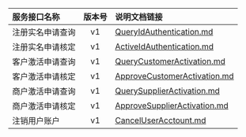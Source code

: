   
| 服务接口名称 | 版本号 | 说明文档链接 |  
| :----------------- | :-----: | :---------------- |  
| 注册实名申请查询 | v1 | [QueryIdAuthentication.md](https://github.com/Zhang-Monica/gitMd/blob/master/EpeisPlatm//QueryIdAuthentication.md) |  
| 注册实名申请核定 | v1 | [ActiveIdAuthentication.md](https://github.com/Zhang-Monica/gitMd/blob/master/EpeisPlatm//ActiveIdAuthentication.md) |  
| 客户激活申请查询 | v1 | [QueryCustomerActivation.md](https://github.com/Zhang-Monica/gitMd/blob/master/EpeisPlatm//QueryCustomerActivation.md) |  
| 客户激活申请核定 | v1 | [ApproveCustomerActivation.md](https://github.com/Zhang-Monica/gitMd/blob/master/EpeisPlatm//ApproveCustomerActivation.md) |  
| 商户激活申请查询 | v1 | [QuerySupplierActivation.md](https://github.com/Zhang-Monica/gitMd/blob/master/EpeisPlatm//QuerySupplierActivation.md) |  
| 商户激活申请核定 | v1 | [ApproveSupplierActivation.md](https://github.com/Zhang-Monica/gitMd/blob/master/EpeisPlatm//ApproveSupplierActivation.md) |  
| 注销用户账户 | v1 | [CancelUserAcctount.md](https://github.com/Zhang-Monica/gitMd/blob/master/EpeisPlatm//CancelUserAcctount.md) |  
  
